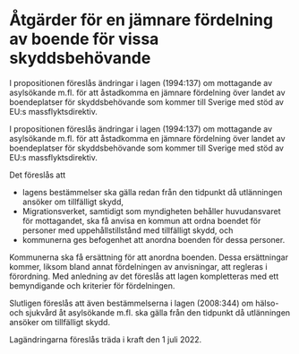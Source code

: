 # Åtgärder för en jämnare fördelning av boende för vissa skyddsbehövande

I proposi­tionen föreslås ändringar i lagen (1994:137) om mot­tagande av asyl­sökande m.fl. för att åstad­komma en jämnare fördel­ning över landet av boende­platser för skydds­behövande som kommer till Sverige med stöd av EU:s mass­flykts­direktiv.

I proposi­tionen föreslås ändringar i lagen (1994:137) om mot­tagande av asyl­sökande m.fl. för att åstad­komma en jämnare fördel­ning över landet av boende­platser för skydds­behövande som kommer till Sverige med stöd av EU:s mass­flykts­direktiv.

Det föreslås att

* lagens bestäm­melser ska gälla redan från den tidpunkt då utlän­ningen ansöker om till­fälligt skydd,
* Migrations­verket, sam­tidigt som myndig­heten behåller huvud­ansvaret för mottagandet, ska få anvisa en kommun att ordna boendet för personer med uppe­hålls­tillstånd med till­fälligt skydd, och
* kommunerna ges befogen­het att anordna boenden för dessa personer.

Kommunerna ska få ersätt­ning för att anordna boenden. Dessa ersätt­ningar kommer, liksom bland annat fördel­ningen av anvis­ningar, att regleras i förord­ning. Med anled­ning av det föreslås att lagen komplet­teras med ett bemyn­digande och kriterier för fördel­ningen.

Slutligen föreslås att även bestäm­melserna i lagen (2008:344) om hälso- och sjukvård åt asyl­sökande m.fl. ska gälla från den tidpunkt då utlän­ningen ansöker om till­fälligt skydd.

Lagändringarna föreslås träda i kraft den 1 juli 2022.

